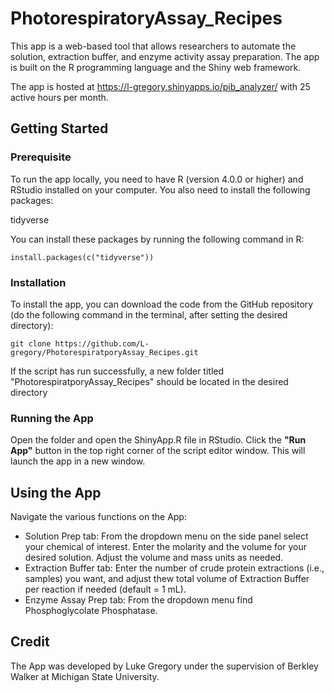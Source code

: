 # PhotorespiratoryAssay_Recipes
This app is a web-based tool that allows researchers to automate the solution, extraction buffer, and enzyme activity assay preparation. The app is built on the R programming language and the Shiny web framework.

The app is hosted at https://l-gregory.shinyapps.io/pib_analyzer/ with 25 active hours per month.

## Getting Started

### Prerequisite
To run the app locally, you need to have R (version 4.0.0 or higher) and RStudio installed on your computer. You also need to install the following packages:

tidyverse


You can install these packages by running the following command in R:

```{r]
install.packages(c("tidyverse"))
```

### Installation 
To install the app, you can download the code from the GitHub repository (do the following command in the terminal, after setting the desired directory):

```{r}
git clone https://github.com/L-gregory/PhotorespiratporyAssay_Recipes.git
```

If the script has run successfully, a new folder titled "PhotorespiratporyAssay_Recipes" should be located in the desired directory

### Running the App
Open the folder and open the ShinyApp.R file in RStudio. Click the **"Run App"** button in the top right corner of the script editor window. This will launch the app in a new window.

## Using the App
Navigate the various functions on the App:  
- Solution Prep tab: From the dropdown menu on the side panel select your chemical of interest. Enter the molarity and the volume for your desired solution. Adjust the volume and mass units as needed. 
- Extraction Buffer tab: Enter the number of crude protein extractions (i.e., samples) you want, and adjust thew total volume of Extraction Buffer per reaction if needed (default = 1 mL). 
- Enzyme Assay Prep tab: From the dropdown menu find Phosphoglycolate Phosphatase. 


## Credit
The App was developed by Luke Gregory under the supervision of Berkley Walker at Michigan State University.
